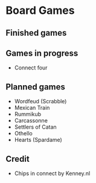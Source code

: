# **Board Games**
## Finished games

## Games in progress
* Connect four

## Planned games
* Wordfeud (Scrabble)
* Mexican Train
* Rummikub
* Carcassonne
* Settlers of Catan
* Othello
* Hearts (Spardame)

## Credit
* Chips in connect by Kenney.nl
